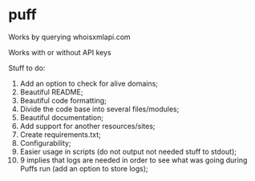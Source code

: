 # puff

Works by querying whoisxmlapi.com

Works with or without API keys

Stuff to do:
  1. Add an option to check for alive domains;
  2. Beautiful README;
  3. Beautiful code formatting;
  4. Divide the code base into several files/modules;
  5. Beautiful documentation;
  6. Add support for another resources/sites;
  7. Create requirements.txt;
  8. Configurability;
  9. Easier usage in scripts (do not output not needed stuff to stdout);
  10. 9 implies that logs are needed in order to see what was going during Puffs run (add an option to store logs);

